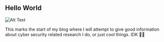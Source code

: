 ## Hello World

![Alt Text](https://media2.giphy.com/media/nu8afydwOkzgqLjerc/giphy.gif?cid=ecf05e47ifwd6mqr0af1stgt1nfwxzou5p1cmqk52u1xlmpw&ep=v1_gifs_search&rid=giphy.gif&ct=g)

This marks the start of my blog where I will attempt to give good information about cyber security related research I do, or just cool things. IDK :man_shrugging:

